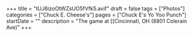 +++
title = "tUJ6izoOtWZsUO5fVfk5.avif"
draft = false
tags = ["Photos"]
categories = ["Chuck E. Cheese's"]
pages = ["Chuck E's Yo Yoo Punch"]
startDate = ""
description = "The game at [[Cincinnati, OH (8801 Colerain Ave)"
+++
